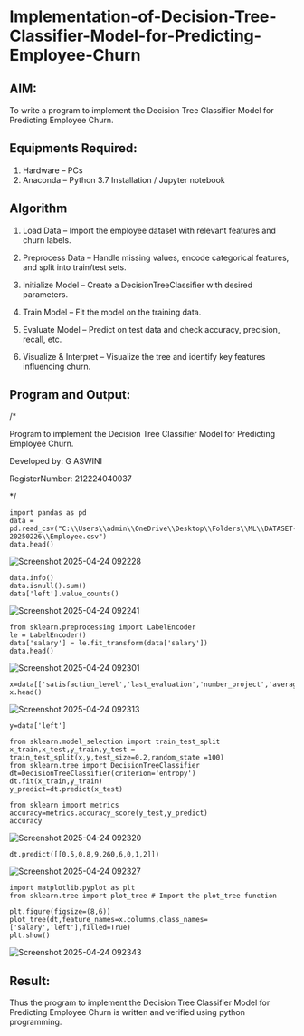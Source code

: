 # Implementation-of-Decision-Tree-Classifier-Model-for-Predicting-Employee-Churn

## AIM:
To write a program to implement the Decision Tree Classifier Model for Predicting Employee Churn.

## Equipments Required:
1. Hardware – PCs
2. Anaconda – Python 3.7 Installation / Jupyter notebook

## Algorithm
1. Load Data – Import the employee dataset with relevant features and churn labels.

2. Preprocess Data – Handle missing values, encode categorical features, and split into train/test sets.

3. Initialize Model – Create a DecisionTreeClassifier with desired parameters.

4. Train Model – Fit the model on the training data.

5. Evaluate Model – Predict on test data and check accuracy, precision, recall, etc.

6. Visualize & Interpret – Visualize the tree and identify key features influencing churn. 

## Program and Output:
/*

Program to implement the Decision Tree Classifier Model for Predicting Employee Churn.

Developed by: G ASWINI

RegisterNumber:  212224040037

*/

```
import pandas as pd
data = pd.read_csv("C:\\Users\\admin\\OneDrive\\Desktop\\Folders\\ML\\DATASET-20250226\\Employee.csv")
data.head()
```
![Screenshot 2025-04-24 092228](https://github.com/user-attachments/assets/d984b2fb-9820-45a7-b3ef-b550c903a6e6)

```
data.info()
data.isnull().sum()
data['left'].value_counts()
```
![Screenshot 2025-04-24 092241](https://github.com/user-attachments/assets/76506a59-7213-43b1-b66e-79eac79e56d5)

```
from sklearn.preprocessing import LabelEncoder
le = LabelEncoder()
data['salary'] = le.fit_transform(data['salary'])
data.head()
```
![Screenshot 2025-04-24 092301](https://github.com/user-attachments/assets/f9549631-2268-4346-b72a-16cd323c3b82)

```
x=data[['satisfaction_level','last_evaluation','number_project','average_montly_hours','time_spend_company','Work_accident','promotion_last_5years','salary']]
x.head()
```
![Screenshot 2025-04-24 092313](https://github.com/user-attachments/assets/1dbe360b-ef38-4ee6-a05d-ea9155785591)

```
y=data['left']

from sklearn.model_selection import train_test_split
x_train,x_test,y_train,y_test = train_test_split(x,y,test_size=0.2,random_state =100)
from sklearn.tree import DecisionTreeClassifier
dt=DecisionTreeClassifier(criterion='entropy')
dt.fit(x_train,y_train)
y_predict=dt.predict(x_test)

from sklearn import metrics
accuracy=metrics.accuracy_score(y_test,y_predict)
accuracy
```
![Screenshot 2025-04-24 092320](https://github.com/user-attachments/assets/acf94cbf-afd2-4b7a-aca3-a441556a0cfb)

```
dt.predict([[0.5,0.8,9,260,6,0,1,2]])
```
![Screenshot 2025-04-24 092327](https://github.com/user-attachments/assets/864f75e5-8279-4e5e-b37e-e646bcaed25a)

```
import matplotlib.pyplot as plt
from sklearn.tree import plot_tree # Import the plot_tree function

plt.figure(figsize=(8,6))
plot_tree(dt,feature_names=x.columns,class_names=['salary','left'],filled=True)
plt.show()
```
![Screenshot 2025-04-24 092343](https://github.com/user-attachments/assets/2264fa2a-c89c-432f-b772-2a5b2aa8c3a9)


## Result:
Thus the program to implement the  Decision Tree Classifier Model for Predicting Employee Churn is written and verified using python programming.
